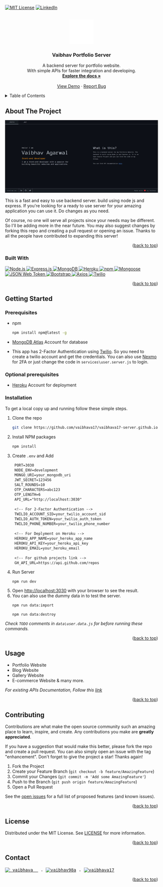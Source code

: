 <a name="readme-top"></a>

[![MIT License][license-shield]](./LICENSE)
[![LinkedIn][linkedin-shield]](https://linkedin.com/in/vaibhava17)

<br />
<div align="center">
  <a href="https://vaibhava17-server.herokuapp.com/">
    <img src="./public/img/logo.svg" alt="Logo" width="80" height="80">
  </a>

  <h3 align="center">Vaibhav Portfolio Server</h3>

  <p align="center">
   A backend server for portfolio website.
   <br />With simple APIs for faster integration and developing.
    <br />
    <a href="https://github.com/vaibhava17/vaibhava17-server"><strong>Explore the docs »</strong></a>
    <br />
    <br />
    <a href="https://vaibhava17-server.herokuapp.com/">View Demo</a>
    ·
    <a href="https://github.com/vaibhava17/vaibhav17-server.github.io/issues">Report Bug</a>
  </p>
</div>



<details>
  <summary>Table of Contents</summary>
  <ol>
    <li>
      <a href="#about-the-project">About The Project</a>
      <ul>
        <li><a href="#built-with">Built With</a></li>
      </ul>
    </li>
    <li>
      <a href="#getting-started">Getting Started</a>
      <ul>
        <li><a href="#prerequisites">Prerequisites</a></li>
        <li><a href="#optional prerequisites">Optional prerequisites</a></li>
        <li><a href="#installation">Installation</a></li>
        </ul>
    </li>
    <li><a href="#usage">Usage</a></li>
    <li><a href="#contributing">Contributing</a></li>
    <li><a href="#license">License</a></li>
    <li><a href="#contact">Contact</a></li>
  </ol>
</details>



<!-- ABOUT THE PROJECT -->
## About The Project

[<img src="./public/img/preview.jpg" alt="Logo" width="auto">](https://vaibhava17-server.herokuapp.com/)

This is a fast and easy to use backend server. build using node js and express. If you're looking for a ready to use server for your amazing application you can use it. Do changes as you need.

Of course, no one will serve all projects since your needs may be different. So I'll be adding more in the near future. You may also suggest changes by forking this repo and creating a pull request or opening an issue. Thanks to all the people have contributed to expanding this server!

<p align="right">(<a href="#readme-top">back to top</a>)</p>



### Built With

<a href="https://nodejs.org/en/">
  <img src="https://img.shields.io/badge/Node.js-43853D?style=for-the-badge&logo=node.js&logoColor=white" alt="Node.js" width="auto" height="auto"> </a>
<a href="https://expressjs.com/">
  <img src="https://img.shields.io/badge/Express.js-404D59?style=for-the-badge" alt="Express.js" width="auto" height="auto"> </a>
<a href="https://www.mongodb.com/">
  <img src="https://img.shields.io/badge/MongoDB-4EA94B?style=for-the-badge&logo=mongodb&logoColor=white" alt="MongoDB" width="auto" height="auto"> </a>
<a href="https://www.heroku.com/">
  <img src="https://img.shields.io/badge/Heroku-430098?style=for-the-badge&logo=heroku&logoColor=white" alt="Heroku" width="auto" height="auto"> </a>
<a href="https://www.npmjs.com/">
  <img src="https://img.shields.io/badge/npm-CB3837?style=for-the-badge&logo=npm&logoColor=white" alt="npm" width="auto" height="auto"> </a>
<a href="https://www.npmjs.com/package/mongoose">
  <img src="https://img.shields.io/badge/Mongoose-880000?style=for-the-badge&logo=mongodb&logoColor=white" alt="Mongoose" width="auto" height="auto"> </a>
<a href="https://www.npmjs.com/package/jsonwebtoken">
  <img src="https://img.shields.io/badge/JSON_Web_Token-D63AFF?style=for-the-badge&logo=json&logoColor=white" alt="JSON Web Token" width="auto" height="auto"> </a>
<a href="https://www.npmjs.com/package/bootstrap">
  <img src="https://img.shields.io/badge/Bootstrap-563D7C?style=for-the-badge&logo=bootstrap&logoColor=white" alt="Bootstrap" width="auto" height="auto"> </a>
<a href="https://www.npmjs.com/package/axios">
  <img src="https://img.shields.io/badge/Axios-000000?style=for-the-badge&logo=axios&logoColor=white" alt="Axios" width="auto" height="auto"> </a>
<a href="https://www.npmjs.com/package/twilio">
  <img src="https://img.shields.io/badge/Twilio-FF6F00?style=for-the-badge&logo=twilio&logoColor=white" alt="Twilio" width="auto" height="auto"> </a>


<p align="right">(<a href="#readme-top">back to top</a>)</p>



<!-- GETTING STARTED -->
## Getting Started

### Prerequisites

* npm
  ```sh
  npm install npm@latest -g
  ```
* [MongoDB Atlas](https://www.mongodb.com/cloud/atlas) Account for database

* This app has 2-Factor Authentication using [Twilio](https://www.twilio.com/). So you need to create a twilio account and get the credentials. You can also use [Nexmo](https://www.nexmo.com/) for 2FA or just change the code in `services\user.server.js` to login.

### Optional prerequisites

* [Heroku](https://devcenter.heroku.com/articles/getting-started-with-nodejs) Account for deployment

### Installation

To get a local copy up and running follow these simple steps.

1. Clone the repo
   ```sh
   git clone https://github.com/vaibhava17/vaibhava17-server.github.io.git
   ```
2. Install NPM packages
   ```sh
   npm install
   ```
3. Create `.env` and Add
   ```env
    PORT=3030
    NODE_ENV=development
    MONGO_URI=your_mongodb_uri
    JWT_SECRET=123456
    SALT_ROUNDS=10
    OTP_CHARACTERS=abc123
    OTP_LENGTH=6
    API_URL="http://localhost:3030"

    <!-- For 2-Factor Authentication -->
    TWILIO_ACCOUNT_SID=your_twilio_account_sid
    TWILIO_AUTH_TOKEN=your_twilio_auth_token
    TWILIO_PHONE_NUMBER=your_twilio_phone_number

    <!-- For Deplyment on Heroku -->
    HEROKU_APP_NAME=your_heroku_app_name
    HEROKU_API_KEY=your_heroku_api_key
    HEROKU_EMAIL=your_heroku_email

    <!-- For github projects link -->
    GH_API_URL=https://api.github.com/repos
    ```
4. Run Server
    ```
    npm run dev
    ```
5. Open [http://localhost:3030](http://localhost:3030) with your browser to see the result.
6. You can also use the dummy data in to test the server.
    ```
    npm run data:import
    ```
    ```
    npm run data:destroy
    ```
  _Check `TODO` comments in `data\user.data.js` for before running these commands._

<p align="right">(<a href="#readme-top">back to top</a>)</p>

<!-- USAGE EXAMPLES -->
## Usage

* Portfolio Website
* Blog Website
* Gallery Website
* E-commerce Website & many more.

_For existing APIs Documentation, Follow this [link](https://vaibhava17-server.herokuapp.com/api-docs)_

<p align="right">(<a href="#readme-top">back to top</a>)</p>

<!-- CONTRIBUTING -->
## Contributing

Contributions are what make the open source community such an amazing place to learn, inspire, and create. Any contributions you make are **greatly appreciated**.

If you have a suggestion that would make this better, please fork the repo and create a pull request. You can also simply open an issue with the tag "enhancement".
Don't forget to give the project a star! Thanks again!

1. Fork the Project
2. Create your Feature Branch (`git checkout -b feature/AmazingFeature`)
3. Commit your Changes (`git commit -m 'Add some AmazingFeature'`)
4. Push to the Branch (`git push origin feature/AmazingFeature`)
5. Open a Pull Request


See the [open issues](https://github.com/vaibhava17/vaibhav17-server.github.io/issues) for a full list of proposed features (and known issues).


<p align="right">(<a href="#readme-top">back to top</a>)</p>

<!-- LICENSE -->
## License

Distributed under the MIT License. See [LICENSE](https://github.com/vaibhava17/vaibhav17-server.github.io/blob/master/LICENSE) for more information.

<p align="right">(<a href="#readme-top">back to top</a>)</p>

<!-- CONTACT -->
## Contact

<samp>
    <a href="https://twitter.com/_vaibhava__" target="_blank"><img align="center" src="https://raw.githubusercontent.com/rahuldkjain/github-profile-readme-generator/master/src/images/icons/Social/twitter.svg" alt="_vaibhava__" height="30" width="40" /></a> . 
    <a href="https://www.linkedin.com/in/vaibhava17/" target="_blank"><img align="center" src="https://raw.githubusercontent.com/rahuldkjain/github-profile-readme-generator/master/src/images/icons/Social/linked-in-alt.svg" alt="vaibhav98a" height="30" width="40" /></a> . 
    <a href="https://dev.to/vaibhava17" target="_blank"><img align="center" src="https://raw.githubusercontent.com/rahuldkjain/github-profile-readme-generator/master/src/images/icons/Social/devto.svg" alt="vaibhava17" height="30" width="40" /></a>
  </samp>

<p align="right">(<a href="#readme-top">back to top</a>)</p>

<!-- MARKDOWN LINKS & IMAGES -->
<!-- https://www.markdownguide.org/basic-syntax/#reference-style-links -->
[contributors-shield]: https://img.shields.io/github/contributors/vaibhav17/vaibhava17-server.github.io.svg?style=for-the-badge
[contributors-url]: https://github.com/vaibhava17/vaibhav17-server.github.io/graphs/contributors
[forks-shield]: https://img.shields.io/github/forks/vaibhava17/vaibhav17-server.github.io.svg?style=for-the-badge
[forks-url]: https://github.com/vaibhava17/vaibhav17-server.github.io/network/members
[stars-shield]: https://img.shields.io/github/stars/vaibhava17/vaibhav17-server.github.io.svg?style=for-the-badge
[stars-url]: https://github.com/vaibhava17/vaibhav17-server.github.io/stargazers
[issues-shield]: https://img.shields.io/github/issues/vaibhava17/vaibhav17-server.github.io.svg?style=for-the-badge
[issues-url]: https://github.com/vaibhava17/vaibhav17-server.github.io/issues
[license-shield]: https://img.shields.io/github/license/vaibhava17/vaibhav17-server.github.io.svg?style=for-the-badge
[linkedin-shield]: https://img.shields.io/badge/-LinkedIn-black.svg?style=for-the-badge&logo=linkedin&colorB=555
[linkedin-url]: https://linkedin.com/in/vaibhava17

[express]: https://raw.githubusercontent.com/rahuldkjain/github-profile-readme-generator/master/src/images/icons/BackendDevelopment/express.svg-000000?style=for-the-badge&logo=nextdotjs&logoColor=white